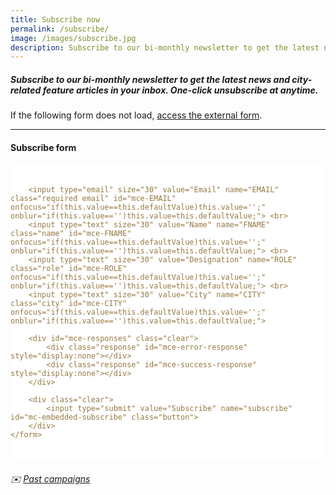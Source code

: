 ```yaml
---
title: Subscribe now
permalink: /subscribe/
image: /images/subscribe.jpg
description: Subscribe to our bi-monthly newsletter to get the latest news and city-related feature articles in your inbox. One-click unsubscribe at anytime.
---
```


##### Subscribe to our bi-monthly newsletter to get the latest news and city-related feature articles in your inbox. One-click unsubscribe at anytime.

If the following form does not load, [access the external form](https://mailchi.mp/ura/lkywcp-newsletter/). 

---

#### **Subscribe form**

<!-- Begin MailChimp Signup Form -->
<link href="//cdn-images.mailchimp.com/embedcode/classic-10_7.css" rel="stylesheet" type="text/css">
<style type="text/css">
#mailchimp {
	background: #ffffff;
	color: #967942;
	padding: 20px 20px 20px 0px;
}
	#mailchimp input {
		 border: medium none;
    color: #484848;
    font-family: 'Open Sans', sans-serif;
    font-size: 18px;
    font-style: nil;
    margin-bottom: 20px;
    margin-right: 20px;
    padding: 10px 10px;
    width: 300px;
		border-radius: 5px;
		-moz-border-radius: 5px;
		-webkit-border-radius: 5px;
	}
		#mailchimp input.email { background: #F5F5F5 }
		#mailchimp input.name { background: #F5F5F5 }
		#mailchimp input.role { background: #F5F5F5 }
		#mailchimp input.city { background: #F5F5F5 }
		#mailchimp input[type="submit"] {
			background: #967942;
			color: #fff;
			cursor: pointer;
			font-size: 18px;
			font-style: bold;
			width: 120px;
			padding: 10px 10px;

		}
			#mailchimp input[type="submit"]:hover { background: #484848; }
</style>
			
<div id="mailchimp">
	<form action="https://leekuanyewworldcityprize.us20.list-manage.com/subscribe/post?u=9ba93559f08e773e70d4115c4&amp;id=412167998e" method="post" id="mc-embedded-subscribe-form" name="mc-embedded-subscribe-form" class="validate" target="_blank">

		<input type="email" size="30" value="Email" name="EMAIL" class="required email" id="mce-EMAIL" onfocus="if(this.value==this.defaultValue)this.value='';" onblur="if(this.value=='')this.value=this.defaultValue;"> <br>
		<input type="text" size="30" value="Name" name="FNAME" class="name" id="mce-FNAME" onfocus="if(this.value==this.defaultValue)this.value='';" onblur="if(this.value=='')this.value=this.defaultValue;"> <br>
		<input type="text" size="30" value="Designation" name="ROLE" class="role" id="mce-ROLE" onfocus="if(this.value==this.defaultValue)this.value='';" onblur="if(this.value=='')this.value=this.defaultValue;"> <br>
		<input type="text" size="30" value="City" name="CITY" class="city" id="mce-CITY" onfocus="if(this.value==this.defaultValue)this.value='';" onblur="if(this.value=='')this.value=this.defaultValue;">

		<div id="mce-responses" class="clear">
			<div class="response" id="mce-error-response" style="display:none"></div>
			<div class="response" id="mce-success-response" style="display:none"></div>
		</div>

		<div class="clear">
			<input type="submit" value="Subscribe" name="subscribe" id="mc-embedded-subscribe" class="button">
		</div>
	</form>
</div>
<!--End mc_embed_signup-->

###### ✉️ [Past campaigns](https://us20.campaign-archive.com/home/?u=9ba93559f08e773e70d4115c4&id=412167998e)
